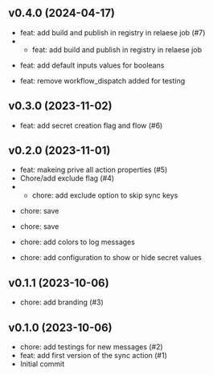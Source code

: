## v0.4.0 (2024-04-17)


- feat: add build and publish in registry in relaese job (#7)
- * feat: add build and publish in registry in relaese job

* feat: add default inputs values for booleans

* feat: remove workflow_dispatch added for testing

## v0.3.0 (2023-11-02)


- feat: add secret creation flag and flow (#6)

## v0.2.0 (2023-11-01)


- feat: makeing prive all action properties (#5)
- Chore/add exclude flag (#4)
- * chore: add exclude option to skip sync keys

* chore: save

* chore: save

* chore: add colors to log messages

* chore: add configuration to show or hide secret values

## v0.1.1 (2023-10-06)


- chore: add branding (#3)

## v0.1.0 (2023-10-06)


- chore: add testings for new messages (#2)
- feat: add first version of the sync action (#1)
- Initial commit
